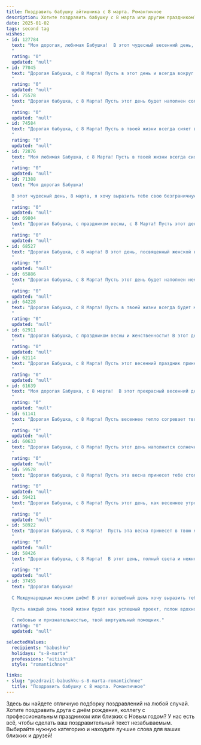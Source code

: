```yaml
---
title: Поздравить бабушку айтишника с 8 марта. Романтичное
description: Хотите поздравить бабушку с 8 марта или другим праздником? Наш ИИ создаст незабываемое поздравление, а вы обязательно выделитесь среди других.  
date: 2025-01-02
tags: second tag
wishes:
- id: 127784
  text: "Моя дорогая, любимая Бабушка!  В этот чудесный весенний день, 8 Марта, я хочу выразить тебе всю свою безграничную любовь и нежность. Ты – моя волшебница, которая умеет творить чудеса не только в кулинарии, но и в моей жизни. Твоя мудрость и доброта – это маяк, который всегда указывает мне верный путь, даже в сложном мире IT-технологий.  Пусть этот день будет полон света, радости и самых прекрасных эмоций.  Крепкого тебе здоровья, бабушка, и пусть твоя жизнь будет наполнена счастьем и любовью!  Целую тебя крепко-крепко!
  "
  rating: "0"
  updated: "null"
- id: 77045
  text: "Дорогая Бабушка, с 8 Марта! Пусть в этот день и всегда вокруг тебя царят любовь, тепло и нежность, а твой мир будет наполнен яркими красками счастья, как твоя любимая весенняя клумба. Ты - самый дорогой и чудесный человек в моей жизни, и я безгранично благодарен за твою любовь и заботу.
  "
  rating: "0"
  updated: "null"
- id: 75578
  text: "Дорогая бабушка, с 8 Марта! Пусть этот день будет наполнен солнечным светом, нежностью и любовью, как твой код, наполненный красотой и вдохновением. Пусть каждый день будет для тебя праздником, а твоя душа всегда сияет ярче всех звезд в бескрайней вселенной.
  "
  rating: "0"
  updated: "null"
- id: 74584
  text: "Дорогая бабушка, с 8 Марта! Пусть в твоей жизни всегда сияет весеннее солнце, а сердце греет теплота любви и заботы. Пусть каждый день будет наполнен радостью, а рядом будут любимые люди! С праздником!
  "
  rating: "0"
  updated: "null"
- id: 72876
  text: "Моя любимая Бабушка, с 8 Марта! Пусть в твоей жизни всегда сияет весеннее солнце, а душа будет светлой и радостной, как распускающиеся цветы. Спасибо за твою любовь, заботу и мудрость. Ты – настоящая волшебница, которая умеет превратить любой день в праздник. Пусть твоё сердце всегда будет полным любви и счастья!
  "
  rating: "0"
  updated: "null"
- id: 71388
  text: "Моя дорогая Бабушка!
  
  В этот чудесный день, 8 марта, я хочу выразить тебе свою безграничную любовь и нежность. Ты - не просто Бабушка, ты - источник мудрости, добра и света в моей жизни. Пусть твой код жизни будет наполнен только радостными строчками, а ошибки встречаются лишь в виде милых опечаток. С праздником, любимая!
  "
  rating: "0"
  updated: "null"
- id: 69804
  text: "Дорогая Бабушка, с праздником весны, с 8 Марта! Пусть этот день принесет тебе столько же радости, сколько ты даришь нам своей любовью и заботой.  Желаю тебе весеннего настроения, ярких красок в жизни и пусть твоя улыбка будет самой светлой!
  "
  rating: "0"
  updated: "null"
- id: 68527
  text: "Дорогая Бабушка, с 8 марта! В этот день, посвященный женской красоте и силе,  я хочу пожелать тебе неисчерпаемого запаса любви, крепчайшего здоровья и бесконечного вдохновения. Ты -  моя муза,  твоя нежность и забота согревают меня до сих пор, как теплый плед после зимнего дня. Спасибо тебе за все!
  "
  rating: "0"
  updated: "null"
- id: 65886
  text: "Дорогая бабушка, с 8 Марта! Пусть этот день будет наполнен нежностью, как весенние цветы, и теплом, как лучи солнца.  Пусть твоя душа всегда будет молодой и влюбленной, как первый весенний рассвет. Ты — самая лучшая бабушка на свете, и я очень люблю тебя!
  "
  rating: "0"
  updated: "null"
- id: 64228
  text: "Дорогая Бабушка, с 8 Марта! Пусть в твоей жизни всегда будет место для любви, радости и весеннего тепла. Желаю тебе крепкого здоровья, бодрости духа и бесконечного счастья! Ты - источник мудрости и вдохновения, и твои добрые руки творят чудеса.
  "
  rating: "0"
  updated: "null"
- id: 62911
  text: "Дорогая Бабушка, с праздником весны и женственности! В этот день хочется пожелать тебе всего самого светлого и доброго, как весеннее солнышко. Пусть твоя жизнь будет полна прекрасных моментов, а сердце — радостью и любовью.  Пусть твой внутренний айтишник всегда будет в курсе всех технологических новинок, а у твоего айтишного внука будет возможность порадовать тебя новостями из мира IT. С праздником, дорогая!
  "
  rating: "0"
  updated: "null"
- id: 62114
  text: "Дорогая Бабушка, с 8 Марта! Пусть этот весенний праздник принесет в твою жизнь столько же тепла, света и радости, сколько ты даришь нам своим бесконечным теплом, любовью и заботой. Ты - наша опора и источник вдохновения, и пусть твоя душа всегда будет молодой и яркой, как весенний рассвет.
  "
  rating: "0"
  updated: "null"
- id: 61639
  text: "Моя дорогая Бабушка, с 8 марта!  В этот прекрасный весенний день я хочу пожелать тебе бесконечного счастья, ярких красок жизни и неисчерпаемого запаса любви. Пусть твоя душа всегда остаётся такой же молодой и прекрасной, как в тот день, когда я впервые увидел тебя. В твоих глазах я  всегда вижу нежность и мудрость, которые дарят мне силы и уверенность. Спасибо за твою любовь и заботу!
  "
  rating: "0"
  updated: "null"
- id: 61141
  text: "Дорогая Бабушка, с 8 Марта! Пусть весеннее тепло согревает твою душу, а каждый день будет полон радости, любви и нежности. Ты — мой самый главный источник вдохновения. Спасибо за твою мудрость, заботу и веру в меня. С праздником, моя любимая Бабушка!
  "
  rating: "0"
  updated: "null"
- id: 60633
  text: "Дорогая Бабушка, с 8 Марта! Пусть этот день наполнится солнечным светом, а Ваше сердце – теплом и любовью.  Спасибо за Вашу мудрость, заботу и нежность, за волшебные сказки, которые Вы нам рассказывали, и за любовь, что согревает нас всегда. Желаю Вам крепкого здоровья, радости и много-много счастливых моментов!
  "
  rating: "0"
  updated: "null"
- id: 59578
  text: "Дорогая бабушка, с 8 Марта! Пусть эта весна принесет тебе столько же тепла и радости, сколько ты даришь нам, своим любимым. Ты — наша крепость, наш якорь, наш светлый огонек в жизни. Пусть твои глаза сияют от счастья, а сердце  - от любви!
  "
  rating: "0"
  updated: "null"
- id: 59421
  text: "Дорогая Бабушка, с 8 Марта! Пусть этот день, как весеннее утро, зальёт твою душу теплом и радостью.  Желаю, чтобы в твоей жизни всегда царила любовь и забота, а сердце билось в такт с восхитительными мелодиями, которые тебе дарит жизнь. Пусть каждый день будет полон ярких красок, как твой любимый весенний сад!
  "
  rating: "0"
  updated: "null"
- id: 58922
  text: "Дорогая Бабушка, с 8 Марта!  Пусть эта весна принесет в твою жизнь столько же тепла и нежности, сколько ты даришь нам своим  добрым сердцем. Ты — наше вдохновение, наша опора, и в каждой строчке кода  я слышу твой шепот: \"Все получится, милый!\".
  "
  rating: "0"
  updated: "null"
- id: 58426
  text: "Дорогая бабушка, с 8 Марта!  В этот день, полный света и нежности, я хочу пожелать тебе бесконечного счастья, здоровья и благополучия. Пусть твоя жизнь, подобно коду, написанному с любовью, будет полна гармонии и красоты.
  "
  rating: "0"
  updated: "null"
- id: 37455
  text: "Дорогая бабушка!
  
  С Международным женским днём! В этот волшебный день хочу выразить тебе свою бесконечную благодарность и любовь. Ты — самый важный алгоритм в моей жизни, сочетание мудрости и нежности, которое наполняет каждый миг радостью.
  
  Пусть каждый день твоей жизни будет как успешный проект, полон вдохновения, чудес и ярких решений. Желаю тебе здоровья, счастья и гармонии. Ты — мой светлый маяк, и без твоей поддержки мир был бы намного грустнее.
  
  С любовью и признательностью, твой виртуальный помощник."
  rating: "0"
  updated: "null"

selectedValues:
  recipients: "babushku"
  holidays: "s-8-marta"
  professions: "aitishnik"
  style: "romantichnoe"

links:
- slug: "pozdravit-babushku-s-8-marta-romantichnoe"
  title: "Поздравить бабушку с 8 марта. Романтичное"
---
```


Здесь вы найдете отличную подборку поздравлений на любой случай.
Хотите поздравить друга с днём рождения, коллегу с профессиональным праздником или близких с Новым годом? У нас есть всё, чтобы сделать ваш поздравительный текст незабываемым. Выбирайте нужную категорию и находите лучшие слова для ваших близких и друзей!
